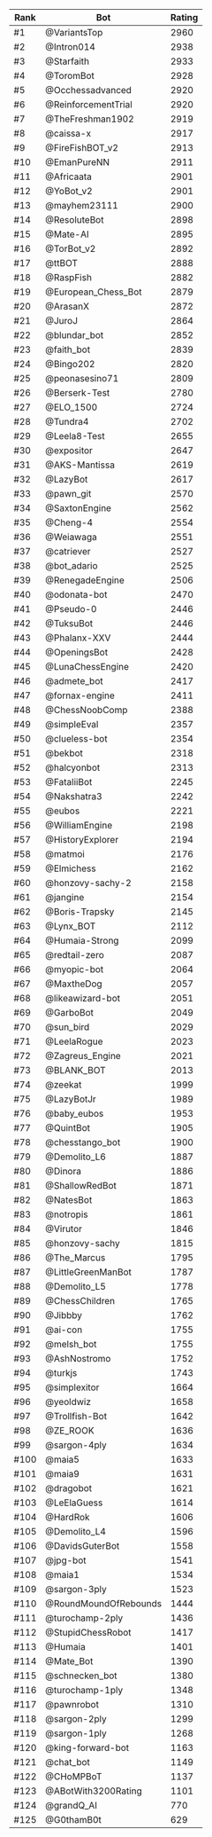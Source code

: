 Rank|Bot|Rating
---|---|---
#1|@VariantsTop|2960
#2|@Intron014|2938
#3|@Starfaith|2933
#4|@ToromBot|2928
#5|@Occhessadvanced|2920
#6|@ReinforcementTrial|2920
#7|@TheFreshman1902|2919
#8|@caissa-x|2917
#9|@FireFishBOT_v2|2913
#10|@EmanPureNN|2911
#11|@Africaata|2901
#12|@YoBot_v2|2901
#13|@mayhem23111|2900
#14|@ResoluteBot|2898
#15|@Mate-AI|2895
#16|@TorBot_v2|2892
#17|@ttBOT|2888
#18|@RaspFish|2882
#19|@European_Chess_Bot|2879
#20|@ArasanX|2872
#21|@JuroJ|2864
#22|@blundar_bot|2852
#23|@faith_bot|2839
#24|@Bingo202|2820
#25|@peonasesino71|2809
#26|@Berserk-Test|2780
#27|@ELO_1500|2724
#28|@Tundra4|2702
#29|@Leela8-Test|2655
#30|@expositor|2647
#31|@AKS-Mantissa|2619
#32|@LazyBot|2617
#33|@pawn_git|2570
#34|@SaxtonEngine|2562
#35|@Cheng-4|2554
#36|@Weiawaga|2551
#37|@catriever|2527
#38|@bot_adario|2525
#39|@RenegadeEngine|2506
#40|@odonata-bot|2470
#41|@Pseudo-0|2446
#42|@TuksuBot|2446
#43|@Phalanx-XXV|2444
#44|@OpeningsBot|2428
#45|@LunaChessEngine|2420
#46|@admete_bot|2417
#47|@fornax-engine|2411
#48|@ChessNoobComp|2388
#49|@simpleEval|2357
#50|@clueless-bot|2354
#51|@bekbot|2318
#52|@halcyonbot|2313
#53|@FataliiBot|2245
#54|@Nakshatra3|2242
#55|@eubos|2221
#56|@WilliamEngine|2198
#57|@HistoryExplorer|2194
#58|@matmoi|2176
#59|@Elmichess|2162
#60|@honzovy-sachy-2|2158
#61|@jangine|2154
#62|@Boris-Trapsky|2145
#63|@Lynx_BOT|2112
#64|@Humaia-Strong|2099
#65|@redtail-zero|2087
#66|@myopic-bot|2064
#67|@MaxtheDog|2057
#68|@likeawizard-bot|2051
#69|@GarboBot|2049
#70|@sun_bird|2029
#71|@LeelaRogue|2023
#72|@Zagreus_Engine|2021
#73|@BLANK_BOT|2013
#74|@zeekat|1999
#75|@LazyBotJr|1989
#76|@baby_eubos|1953
#77|@QuintBot|1905
#78|@chesstango_bot|1900
#79|@Demolito_L6|1887
#80|@Dinora|1886
#81|@ShallowRedBot|1871
#82|@NatesBot|1863
#83|@notropis|1861
#84|@Virutor|1846
#85|@honzovy-sachy|1815
#86|@The_Marcus|1795
#87|@LittleGreenManBot|1787
#88|@Demolito_L5|1778
#89|@ChessChildren|1765
#90|@Jibbby|1762
#91|@ai-con|1755
#92|@melsh_bot|1755
#93|@AshNostromo|1752
#94|@turkjs|1743
#95|@simplexitor|1664
#96|@yeoldwiz|1658
#97|@Trollfish-Bot|1642
#98|@ZE_ROOK|1636
#99|@sargon-4ply|1634
#100|@maia5|1633
#101|@maia9|1631
#102|@dragobot|1621
#103|@LeElaGuess|1614
#104|@HardRok|1606
#105|@Demolito_L4|1596
#106|@DavidsGuterBot|1558
#107|@jpg-bot|1541
#108|@maia1|1534
#109|@sargon-3ply|1523
#110|@RoundMoundOfRebounds|1444
#111|@turochamp-2ply|1436
#112|@StupidChessRobot|1417
#113|@Humaia|1401
#114|@Mate_Bot|1390
#115|@schnecken_bot|1380
#116|@turochamp-1ply|1348
#117|@pawnrobot|1310
#118|@sargon-2ply|1299
#119|@sargon-1ply|1268
#120|@king-forward-bot|1163
#121|@chat_bot|1149
#122|@CHoMPBoT|1137
#123|@ABotWith3200Rating|1101
#124|@grandQ_AI|770
#125|@G0thamB0t|629
